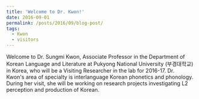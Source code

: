 ```yaml
---
title: 'Welcome to Dr. Kwon!'
date: 2016-09-01
permalink: /posts/2016/09/blog-post/
tags:
  - Kwon
  - visitors
---
```


<span>Welcome to Dr. Sungmi Kwon, Associate Professor in the Department of Korean Language and Literature at Pukyong National University (부경대학교) in Korea, who will be a Visiting Researcher in the lab for 2016-17. Dr. Kwon's area of specialty is interlanguage Korean phonetics and phonology. During her visit, she will be working on research projects investigating L2 perception and production of Korean.</span>
